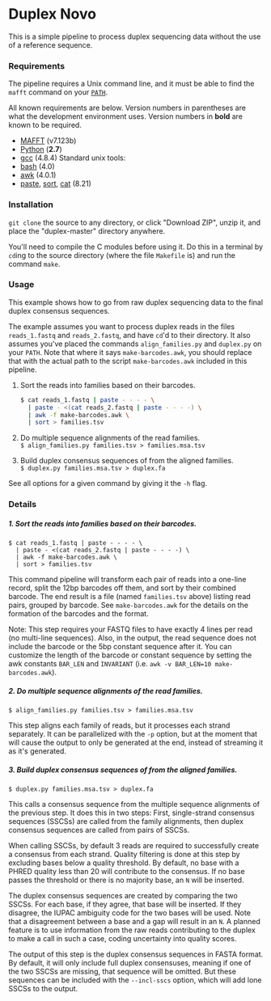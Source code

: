 Duplex Novo
===========

This is a simple pipeline to process duplex sequencing data without the use of a reference sequence.


### Requirements

The pipeline requires a Unix command line, and it must be able to find the `mafft` command on your [`PATH`](https://en.wikipedia.org/wiki/Search_path).

All known requirements are below. Version numbers in parentheses are what the development environment uses. Version numbers in **bold** are known to be required.

* [MAFFT](http://mafft.cbrc.jp/alignment/software/) (v7.123b)
* [Python](https://www.python.org/) (**2.7**)
* [gcc](https://gcc.gnu.org/) (4.8.4)
Standard unix tools:
* [bash](https://www.gnu.org/software/bash/bash.html) (4.0)
* [awk](https://www.gnu.org/software/gawk/) (4.0.1)
* [paste](https://www.gnu.org/software/coreutils/coreutils.html), [sort](https://www.gnu.org/software/coreutils/coreutils.html), [cat](https://www.gnu.org/software/coreutils/coreutils.html) (8.21)


### Installation

`git clone` the source to any directory, or click "Download ZIP", unzip it, and place the "duplex-master" directory anywhere.

You'll need to compile the C modules before using it. Do this in a terminal by `cd`ing to the source directory (where the file `Makefile` is) and run the command `make`.


### Usage

This example shows how to go from raw duplex sequencing data to the final duplex consensus sequences.

The example assumes you want to process duplex reads in the files `reads_1.fastq` and `reads_2.fastq`, and have `cd`'d to their directory. It also assumes you've placed the commands `align_families.py` and `duplex.py` on your `PATH`. Note that where it says `make-barcodes.awk`, you should replace that with the actual path to the script `make-barcodes.awk` included in this pipeline.

1. Sort the reads into families based on their barcodes.  
    ```bash
    $ cat reads_1.fastq | paste - - - - \
      | paste - <(cat reads_2.fastq | paste - - - -) \
      | awk -f make-barcodes.awk \
      | sort > families.tsv
    ```

2. Do multiple sequence alignments of the read families.  
`$ align_families.py families.tsv > families.msa.tsv`

3. Build duplex consensus sequences of from the aligned families.  
`$ duplex.py families.msa.tsv > duplex.fa`

See all options for a given command by giving it the `-h` flag.


### Details

##### 1. Sort the reads into families based on their barcodes.  

    $ cat reads_1.fastq | paste - - - - \
      | paste - <(cat reads_2.fastq | paste - - - -) \
      | awk -f make-barcodes.awk \
      | sort > families.tsv

This command pipeline will transform each pair of reads into a one-line record, split the 12bp barcodes off them, and sort by their combined barcode. The end result is a file (named `families.tsv` above) listing read pairs, grouped by barcode. See `make-barcodes.awk` for the details on the formation of the barcodes and the format.

Note: This step requires your FASTQ files to have exactly 4 lines per read (no multi-line sequences). Also, in the output, the read sequence does not include the barcode or the 5bp constant sequence after it. You can customize the length of the barcode or constant sequence by setting the awk constants `BAR_LEN` and `INVARIANT` (i.e. `awk -v BAR_LEN=10 make-barcodes.awk`).


##### 2. Do multiple sequence alignments of the read families.  

`$ align_families.py families.tsv > families.msa.tsv`

This step aligns each family of reads, but it processes each strand separately. It can be parallelized with the `-p` option, but at the moment that will cause the output to only be generated at the end, instead of streaming it as it's generated.


##### 3. Build duplex consensus sequences of from the aligned families.  

`$ duplex.py families.msa.tsv > duplex.fa`

This calls a consensus sequence from the multiple sequence alignments of the previous step. It does this in two steps: First, single-strand consensus sequences (SSCSs) are called from the family alignments, then duplex consensus sequences are called from pairs of SSCSs.

When calling SSCSs, by default 3 reads are required to successfully create a consensus from each strand. Quality filtering is done at this step by excluding bases below a quality threshold. By default, no base with a PHRED quality less than 20 will contribute to the consensus. If no base passes the threshold or there is no majority base, an `N` will be inserted.

The duplex consensus sequences are created by comparing the two SSCSs. For each base, if they agree, that base will be inserted. If they disagree, the IUPAC ambiguity code for the two bases will be used. Note that a disagreement between a base and a gap will result in an `N`. A planned feature is to use information from the raw reads contributing to the duplex to make a call in such a case, coding uncertainty into quality scores.

The output of this step is the duplex consensus sequences in FASTA format. By default, it will only include full duplex consensuses, meaning if one of the two SSCSs are missing, that sequence will be omitted. But these sequences can be included with the `--incl-sscs` option, which will add lone SSCSs to the output.
